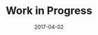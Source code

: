---
layout: post
title: Work in Progress
name: work_in_progress
date: 2017-04-02
img: WIP.png
alt: image-alt
description: ""
image_items: [
    {
        title: work in progress,
        img: SpaceStationC10Test1.png,
        description: ""
    },
    {
        img: SpaceStationC9Test2.png,
        description: ""
    },
    {
        img: Aliens_1.png,
        description: ""
    },
    {
        img: Aliens_2.png,
        description: ""
    },
    {
        img: P007_WIP1.png,
        description: ""
    },
    {
        img: P007_WIP3.png,
        description: ""
    },
    
]
---